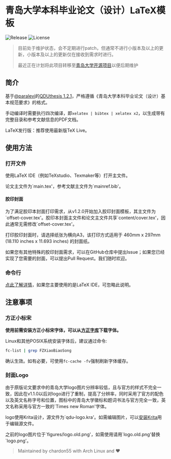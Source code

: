 # 青岛大学本科毕业论文（设计）LaTeX模板

![Release](https://img.shields.io/github/v/release/chardon55/qdubachelor-tex?include_prereleases)
![License](https://img.shields.io/github/license/chardon55/qdubachelor-tex)

> 目前处于维护状态，会不定期进行patch，但通常不进行小版本及以上的更新，小版本及以上的更新仅在接收到需求时进行。
> 
> 最近正在计划将此项目转移至[青岛大学开源项目](https://github.com/QDU)以便后期维护

## 简介

基于[@paralevi](https://github.com/paralevi)的[QDUthesis 1.2.1](https://github.com/paralevi/QDUthesis)，严格遵循《青岛大学本科毕业论文（设计）基本规范要求》的格式。

手动编译时需要执行四次编译，即`xelatex | bibtex | xelatex x2`，以生成带有完整目录和参考文献信息的PDF文档。

LaTeX发行版：推荐使用最新版TeX Live。

## 使用方法

### 打开文件

使用LaTeX IDE（例如TeXstudio、Texmaker等）打开主文件。

论文主文件为\`main.tex'，参考文献主文件为\`mainref.bib'。

#### 胶印封面

为了满足胶印本封面打印需求，从v1.2.0开始加入胶印封面模板，其主文件为\`offset-cover.tex'。胶印本封面主文件和论文主文件共享\`content/cover.tex'，因此通常无需修改\`offset-cover.tex'。

打印胶印封面时，请选择纸张为横向A3，该打印方式适用于 460mm x 297mm (18.110 inches x 11.693 inches) 的封面纸。

如果您有其他特殊的胶印封面需求，可以在GitHub仓库中提出Issue；如果您已经实现了您需要的封面，可以提出Pull Request。我们随时欢迎。

### 命令行

[点此了解详情](./.github/commandline.md)，如果您主要使用的是LaTeX IDE，可忽略此说明。

## 注意事项

### 方正小标宋

**使用前需安装方正小标宋字体，可以从[方正字库](https://www.foundertype.com)下载字体。**

Linux和其他POSIX系统安装字体后，建议通过命令:

```bash
fc-list | grep FZXiaoBiaoSong
```

确认生效。如有必要，可使用`fc-cache -fv`强制刷新字体缓存。

### 封面Logo

由于原版论文要求中的青岛大学logo图片分辨率较低，且与官方的样式不完全一致，因此在v1.1.0以后对logo进行了重制，提高了分辨率，同时采用了官方的配色以及英文名称字号和位置，图标中的青岛大学徽标和题词书法与官方完全一致，英文名称采用与官方一致的\`Times new Roman'字体。

logo使用Krita设计，源文件为`qdu-logo.kra'。如需编辑图片，可以[安装Krita](./.github/krita-installation.md)用于编辑源文件。

之前的logo图片位于\`figures/logo.old.png'，如需使用请用\`logo.old.png'替换\`logo.png'。

> Maintained by chardon55 with Arch Linux and ❤️
